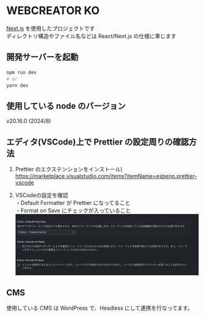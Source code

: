 # WEBCREATOR KO

[Next.js](https://nextjs.org/) を使用したプロジェクトです<br />
ディレクトリ構造やファイル名などは React/Next.js の仕様に準じます

## 開発サーバーを起動

```bash
npm run dev
# or
yarn dev
```

## 使用している node のバージョン

v20.16.0 (2024/8)

## エディタ(VSCode)上で Prettier の設定周りの確認方法

1. Prettier のエクステンションをインストール)<br />
   https://marketplace.visualstudio.com/items?itemName=esbenp.prettier-vscode

2. VSCodeの設定を確認<br />
   ・Default Formatter が Prettier になってること<br />
   ・Format on Save にチェックが入っていること
   ![VSCodeのPrettier設定画像](./docs/images/prettier_vscode.png)

## CMS
使用している CMS は WordPress で、Headless にして連携を行なってます。
